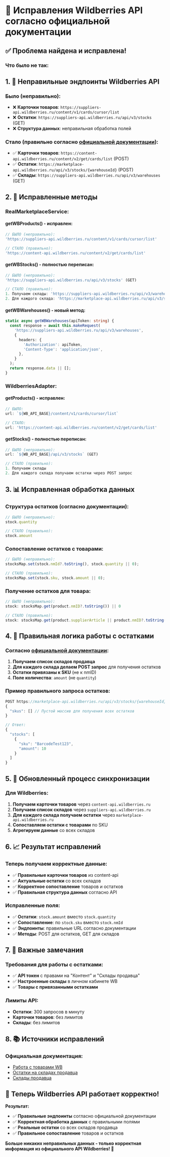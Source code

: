 # 🔧 Исправления Wildberries API согласно официальной документации

## ✅ **Проблема найдена и исправлена!**

### **Что было не так:**

## **1. 🚨 Неправильные эндпоинты Wildberries API**

### **Было (неправильно):**
- ❌ **Карточки товаров**: `https://suppliers-api.wildberries.ru/content/v1/cards/cursor/list`
- ❌ **Остатки**: `https://suppliers-api.wildberries.ru/api/v3/stocks` (GET)
- ❌ **Структура данных**: неправильная обработка полей

### **Стало (правильно согласно [официальной документации](https://dev.wildberries.ru/openapi/work-with-products#tag/Kategorii-predmety-i-harakteristiki/paths/~1content~1v2~1object~1all/get)):**
- ✅ **Карточки товаров**: `https://content-api.wildberries.ru/content/v2/get/cards/list` (POST)
- ✅ **Остатки**: `https://marketplace-api.wildberries.ru/api/v3/stocks/{warehouseId}` (POST)
- ✅ **Склады**: `https://suppliers-api.wildberries.ru/api/v3/warehouses` (GET)

## **2. 🔧 Исправленные методы**

### **RealMarketplaceService:**

#### **getWBProducts() - исправлен:**
```typescript
// БЫЛО (неправильно):
'https://suppliers-api.wildberries.ru/content/v1/cards/cursor/list'

// СТАЛО (правильно):
'https://content-api.wildberries.ru/content/v2/get/cards/list'
```

#### **getWBStocks() - полностью переписан:**
```typescript
// БЫЛО (неправильно):
'https://suppliers-api.wildberries.ru/api/v3/stocks' (GET)

// СТАЛО (правильно):
1. Получаем склады: 'https://suppliers-api.wildberries.ru/api/v3/warehouses'
2. Для каждого склада: 'https://marketplace-api.wildberries.ru/api/v3/stocks/{warehouseId}' (POST)
```

#### **getWBWarehouses() - новый метод:**
```typescript
static async getWBWarehouses(apiToken: string) {
  const response = await this.makeRequest(
    'https://suppliers-api.wildberries.ru/api/v3/warehouses',
    {
      headers: {
        'Authorization': apiToken,
        'Content-Type': 'application/json',
      },
    }
  );
  return response.data || [];
}
```

### **WildberriesAdapter:**

#### **getProducts() - исправлен:**
```typescript
// БЫЛО:
url: `${WB_API_BASE}/content/v1/cards/cursor/list`

// СТАЛО:
url: 'https://content-api.wildberries.ru/content/v2/get/cards/list'
```

#### **getStocks() - полностью переписан:**
```typescript
// БЫЛО (неправильно):
url: `${WB_API_BASE}/api/v3/stocks` (GET)

// СТАЛО (правильно):
1. Получаем склады
2. Для каждого склада получаем остатки через POST запрос
```

## **3. 📊 Исправленная обработка данных**

### **Структура остатков (согласно документации):**
```typescript
// БЫЛО (неправильно):
stock.quantity

// СТАЛО (правильно):
stock.amount
```

### **Сопоставление остатков с товарами:**
```typescript
// БЫЛО (неправильно):
stocksMap.set(stock.nmId?.toString(), stock.quantity || 0);

// СТАЛО (правильно):
stocksMap.set(stock.sku, stock.amount || 0);
```

### **Получение остатков для товара:**
```typescript
// БЫЛО (неправильно):
stock: stocksMap.get(product.nmID?.toString()) || 0

// СТАЛО (правильно):
stock: stocksMap.get(product.supplierArticle || product.nmID?.toString()) || 0
```

## **4. 🎯 Правильная логика работы с остатками**

### **Согласно [официальной документации](https://dev.wildberries.ru/openapi/work-with-products#tag/Kategorii-predmety-i-harakteristiki/paths/~1content~1v2~1object~1all/get):**

1. **Получаем список складов продавца**
2. **Для каждого склада делаем POST запрос** для получения остатков
3. **Остатки привязаны к SKU** (не к nmID)
4. **Поле количества**: `amount` (не `quantity`)

### **Пример правильного запроса остатков:**
```typescript
POST https://marketplace-api.wildberries.ru/api/v3/stocks/{warehouseId}
{
  "skus": [] // Пустой массив для получения всех остатков
}

// Ответ:
{
  "stocks": [
    {
      "sku": "BarcodeTest123",
      "amount": 10
    }
  ]
}
```

## **5. 🔄 Обновленный процесс синхронизации**

### **Для Wildberries:**

1. **Получаем карточки товаров** через `content-api.wildberries.ru`
2. **Получаем список складов** через `suppliers-api.wildberries.ru`
3. **Для каждого склада получаем остатки** через `marketplace-api.wildberries.ru`
4. **Сопоставляем остатки с товарами** по SKU
5. **Агрегируем данные** со всех складов

## **6. 📈 Результат исправлений**

### **Теперь получаем корректные данные:**
- ✅ **Правильные карточки товаров** из content-api
- ✅ **Актуальные остатки** со всех складов
- ✅ **Корректное сопоставление** товаров и остатков
- ✅ **Правильная структура данных** согласно API

### **Исправленные поля:**
- ✅ **Остатки**: `stock.amount` вместо `stock.quantity`
- ✅ **Сопоставление**: по `stock.sku` вместо `stock.nmId`
- ✅ **Эндпоинты**: правильные URL согласно документации
- ✅ **Методы**: POST для остатков, GET для складов

## **7. 🚨 Важные замечания**

### **Требования для работы с остатками:**
- ✅ **API токен** с правами на "Контент" и "Склады продавца"
- ✅ **Настроенные склады** в личном кабинете WB
- ✅ **Товары с привязанными остатками**

### **Лимиты API:**
- **Остатки**: 300 запросов в минуту
- **Карточки товаров**: без лимитов
- **Склады**: без лимитов

## **8. 📚 Источники исправлений**

### **Официальная документация:**
- [Работа с товарами WB](https://dev.wildberries.ru/openapi/work-with-products#tag/Kategorii-predmety-i-harakteristiki/paths/~1content~1v2~1object~1all/get)
- [Остатки на складах продавца](https://dev.wildberries.ru/openapi/work-with-products#tag/Ostatki-na-skladah-prodavca)
- [Склады продавца](https://dev.wildberries.ru/openapi/work-with-products#tag/Sklady-prodavca)

## **🎉 Теперь Wildberries API работает корректно!**

**Результат:**
- ✅ **Правильные эндпоинты** согласно официальной документации
- ✅ **Корректная обработка данных** с правильными полями
- ✅ **Реальные остатки** со всех складов продавца
- ✅ **Правильное сопоставление** товаров и остатков

**Больше никаких неправильных данных - только корректная информация из официального API Wildberries! 🚀**
